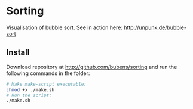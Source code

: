 # Sorting

Visualisation of bubble sort. See in action here: http://unpunk.de/bubble-sort

## Install

Download repository at http://github.com/bubens/sorting and run the following commands in the folder:

```sh
# Make make-script executable:
chmod +x ./make.sh
# Run the script:
./make.sh
```